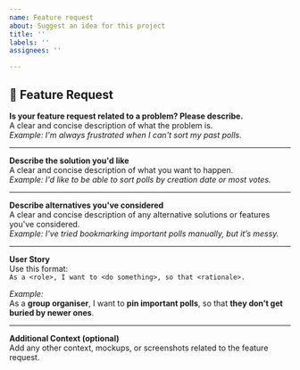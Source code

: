 ```yaml
---
name: Feature request
about: Suggest an idea for this project
title: ''
labels: ''
assignees: ''

---
```


## 📌 Feature Request

**Is your feature request related to a problem? Please describe.**  
A clear and concise description of what the problem is.  
_Example: I'm always frustrated when I can't sort my past polls._

---

**Describe the solution you'd like**  
A clear and concise description of what you want to happen.  
_Example: I'd like to be able to sort polls by creation date or most votes._

---

**Describe alternatives you've considered**  
A clear and concise description of any alternative solutions or features you've considered.  
_Example: I've tried bookmarking important polls manually, but it’s messy._

---

**User Story**  
Use this format:  
`As a <role>, I want to <do something>, so that <rationale>.`  

_Example:_  
As a **group organiser**, I want to **pin important polls**, so that **they don’t get buried by newer ones**.

---

**Additional Context (optional)**  
Add any other context, mockups, or screenshots related to the feature request.
